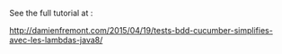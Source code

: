 See the full tutorial at :

http://damienfremont.com/2015/04/19/tests-bdd-cucumber-simplifies-avec-les-lambdas-java8/